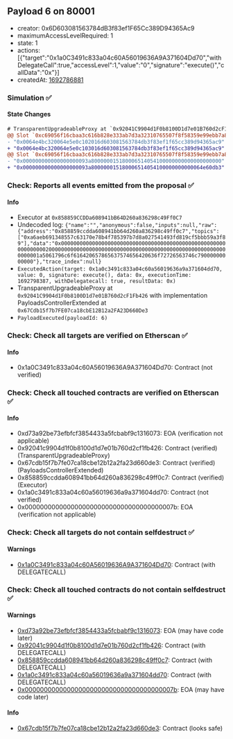 ## Payload 6 on 80001

- creator: 0x6D603081563784dB3f83ef1F65Cc389D94365Ac9
- maximumAccessLevelRequired: 1
- state: 1
- actions: [{"target":"0x1a0C3491c833a04c60A56019636A9A371604Dd70","withDelegateCall":true,"accessLevel":1,"value":"0","signature":"execute()","callData":"0x"}]
- createdAt: [1692786881](https://mumbai.polygonscan.com/tx/0x15411d2d7c7e45eb1b5572e1bdc5378e550b7843d38e7aa061a742896abf2808)

### Simulation :white_check_mark:

#### State Changes

```diff
# TransparentUpgradeableProxy at `0x92041C9904d1F0b8100D1d7e01B760d2cF1Fb426` with implementation PayloadsControllerExtended at `0x67Cdb15f7b7FE07ca18cbE12B12a2FA23D660De3`
@@ Slot `0xc69056f16cbaa3c616b828e333ab7d3a32310765507f8f58359e99ebb7a885f3` @@
- "0x0064e4bc320064e5e0c102016d603081563784db3f83ef1f65cc389d94365ac9"
+ "0x0064e4bc320064e5e0c103016d603081563784db3f83ef1f65cc389d94365ac9"
@@ Slot `0xc69056f16cbaa3c616b828e333ab7d3a32310765507f8f58359e99ebb7a885f4` @@
- "0x000000000000000000093a800000015180006514054100000000000000000000"
+ "0x000000000000000000093a800000015180006514054100000000000064e60db3"
```
### Check: Reports all events emitted from the proposal :white_check_mark:

#### Info

- Executor at `0x858859CCDDa608941bB64D260a836298c49Ff0C7`
- Undecoded log: `{"name":"","anonymous":false,"inputs":null,"raw":{"address":"0x858859ccdda608941bb64d260a836298c49ff0c7","topics":["0xa6aeb691348557c63170e78b4f785397b7d8a027541493fd819cf5bbb59a3f89"],"data":"0x0000000000000000000000000000000000000000000000000000000000000020000000000000000000000000000000000000000000000000000000000000001a5061796c6f616420657865637574656420636f72726563746c79000000000000"},"trace_index":null}`
- `ExecutedAction(target: 0x1a0c3491c833a04c60a56019636a9a371604dd70, value: 0, signature: execute(), data: 0x, executionTime: 1692798387, withDelegatecall: true, resultData: 0x)`
- TransparentUpgradeableProxy at `0x92041C9904d1F0b8100D1d7e01B760d2cF1Fb426` with implementation PayloadsControllerExtended at `0x67Cdb15f7b7FE07ca18cbE12B12a2FA23D660De3`
- `PayloadExecuted(payloadId: 6)`

### Check: Check all targets are verified on Etherscan :white_check_mark:

#### Info

- 0x1a0C3491c833a04c60A56019636A9A371604Dd70: Contract (not verified)

### Check: Check all touched contracts are verified on Etherscan :white_check_mark:

#### Info

- 0xd73a92be73efbfcf3854433a5fcbabf9c1316073: EOA (verification not applicable)
- 0x92041c9904d1f0b8100d1d7e01b760d2cf1fb426: Contract (verified) (TransparentUpgradeableProxy)
- 0x67cdb15f7b7fe07ca18cbe12b12a2fa23d660de3: Contract (verified) (PayloadsControllerExtended)
- 0x858859ccdda608941bb64d260a836298c49ff0c7: Contract (verified) (Executor)
- 0x1a0c3491c833a04c60a56019636a9a371604dd70: Contract (not verified)
- 0x000000000000000000000000000000000000007b: EOA (verification not applicable)

### Check: Check all targets do not contain selfdestruct :white_check_mark:

#### Warnings

- [0x1a0C3491c833a04c60A56019636A9A371604Dd70](https://mumbai.polygonscan.com/address/0x1a0C3491c833a04c60A56019636A9A371604Dd70): Contract (with DELEGATECALL)

### Check: Check all touched contracts do not contain selfdestruct :white_check_mark:

#### Warnings

- [0xd73a92be73efbfcf3854433a5fcbabf9c1316073](https://mumbai.polygonscan.com/address/0xd73a92be73efbfcf3854433a5fcbabf9c1316073): EOA (may have code later)
- [0x92041c9904d1f0b8100d1d7e01b760d2cf1fb426](https://mumbai.polygonscan.com/address/0x92041c9904d1f0b8100d1d7e01b760d2cf1fb426): Contract (with DELEGATECALL)
- [0x858859ccdda608941bb64d260a836298c49ff0c7](https://mumbai.polygonscan.com/address/0x858859ccdda608941bb64d260a836298c49ff0c7): Contract (with DELEGATECALL)
- [0x1a0c3491c833a04c60a56019636a9a371604dd70](https://mumbai.polygonscan.com/address/0x1a0c3491c833a04c60a56019636a9a371604dd70): Contract (with DELEGATECALL)
- [0x000000000000000000000000000000000000007b](https://mumbai.polygonscan.com/address/0x000000000000000000000000000000000000007b): EOA (may have code later)

#### Info

- [0x67cdb15f7b7fe07ca18cbe12b12a2fa23d660de3](https://mumbai.polygonscan.com/address/0x67cdb15f7b7fe07ca18cbe12b12a2fa23d660de3): Contract (looks safe)

